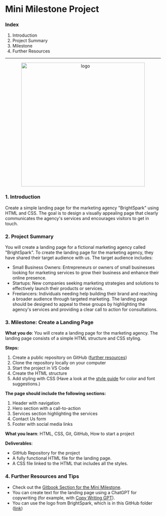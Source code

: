 # Mini Milestone Project

### Index

1. Introduction
2. Project Summary
3. Milestone
4. Further Resources

---

<p align="center">
  <img width="400" alt="logo" src="https://github.com/user-attachments/assets/1acbf850-045b-49e3-ab7d-556838a40d17">
</p>

### 1. Introduction

Create a simple landing page for the marketing agency "BrightSpark" using HTML and CSS. The goal is to design a visually appealing page that clearly communicates the agency's services and encourages visitors to get in touch.


### 2. Project Summary

You will create a landing page for a fictional marketing agency called "BrightSpark". To create the landing page for the marketing agency, they have shared their target audience with us. The target audience includes:
- Small Business Owners: Entrepreneurs or owners of small businesses looking for marketing services to grow their business and enhance their online presence.
- Startups: New companies seeking marketing strategies and solutions to effectively launch their products or services.
- Freelancers: Individuals needing help building their brand and reaching a broader audience through targeted marketing.
The landing page should be designed to appeal to these groups by highlighting the agency's services and providing a clear call to action for consultations.

### 3. Milestone: Create a Landing Page

**What you do**: You will create a landing page for the marketing agency. The landing page consists of a simple HTML structure and CSS styling. 

**Steps:**

1. Create a public repository on GitHub ([further resources](https://redi-school-1.gitbook.io/full-stack-bootcamp/0.-project-mini-milestone/how-to-initiate-a-project))
2. Clone the repository locally on your computer
3. Start the project in VS Code
4. Create the HTML structure
5. Add styling with CSS (Have a look at the [style guide](https://github.com/ReDI-School/fullstack_bootcamp/blob/main/projects/00_mini_milestone/style_guide.md) for color and font suggestions.)

**The page should include the following sections:**

1. Header with navigation
2. Hero section with a call-to-action
3. Services section highlighting the services
4. Contact Us form
5. Footer with social media links

**What you learn**: HTML, CSS, Git, GitHub, How to start a project

**Deliverables**:

- GitHub Repository for the project
- A fully functional HTML file for the landing page.
- A CSS file linked to the HTML that includes all the styles.

### 4. Further Resources and Tips

- Check out the [Gitbook Section for the Mini Milestone](https://redi-school-1.gitbook.io/full-stack-bootcamp/0.-project-mini-milestone/how-to-initiate-a-project).
- You can create text for the landing page using a ChatGPT for copywriting (for example, with [Copy Writing GPT](https://chatgpt.com/g/g-rkKtHhIOR-the-secret-copywriter)).
- You can use the logo from BrightSpark, which is in this GitHub folder ([link](https://github.com/ReDI-School/fullstack_bootcamp/blob/main/projects/00_mini_milestone/logo.png))
